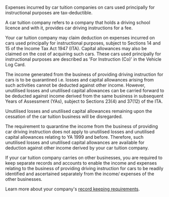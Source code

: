 Expenses incurred by car tuition companies on cars used principally for instructional purposes are tax-deductible.

A car tuition company refers to a company that holds a driving school licence and with it, provides car driving instructions for a fee.

Your car tuition company may claim deduction on expenses incurred on cars used principally for instructional purposes, subject to Sections 14 and 15 of the Income Tax Act 1947 (ITA). Capital allowances may also be claimed on the cost of acquiring such cars.
These cars used principally for instructional purposes are described as 'For Instruction (Co)' in the Vehicle Log Card.

The income generated from the business of providing driving instruction for cars is to be quarantined i.e. losses and capital allowances arising from such activities cannot be deducted against other income. However, unutilised losses and unutilised capital
allowances can be carried forward to be deducted against income derived from the same business in subsequent Years of Assessment (YAs), subject to Sections 23(4) and 37(12) of the ITA.

Unutilised losses and unutilised capital allowances remaining upon the cessation of the car tuition business will be disregarded.

The requirement to quarantine the income from the business of providing car driving instruction does not apply to unutilised losses and unutilised capital allowances relating to YA 1999 and before. Therefore, such unutilised losses and unutilised capital
allowances are available for deduction against other income derived by your car tuition company.

If your car tuition company carries on other businesses, you are required to keep separate records and accounts to enable the income and expenses relating to the business of providing driving instruction for cars to be readily identified and ascertained
separately from the income/ expenses of the other businesses.

Learn more about your company's [record keeping requirements](https://www.iras.gov.sg/taxes/corporate-income-tax/basics-of-corporate-income-tax/record-keeping-requirements "record keeping requirements").